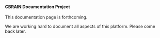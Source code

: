 #### **CBRAIN Documentation Project**

This documentation page is forthcoming.

We are working hard to document all aspects of this 
platform. Please come back later.

